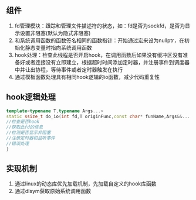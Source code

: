 ## 组件
1. fd管理模块：跟踪和管理文件描述符的状态，如：fd是否为sockfd，是否为显示设置非阻塞(默认为隐式非阻塞)
2. 和系统调用函数的函数签名相同的函数指针：开始通过宏来设为nullptr，在初始化静态变量时指向系统调用函数
3. hook处理：检查此线程是否开启hook，在调用函数后如果没有缓冲区没有准备好或者连接没有立即建立，根据超时时间添加定时器，并注册事件到调度器中并让出协程，等待事件或者定时器触发在执行
4. 通过模板函数处理具有相同hook逻辑的io函数，减少代码重复性
## hook逻辑处理
```cpp
template<typename T,typename Args...>
static ssize_t do_io(int fd,T originFunc,const char* funName,Args&&... args){
//检查是否hook
//获取此fd的信息
//检测是否显示非阻塞
//注册定时器和监听事件
//错误处理
}
```
## 实现机制
1. 通过linux的动态库优先加载机制，先加载自定义的hook库函数
2. 通过dlsym获取原始系统调用函数